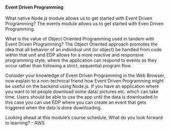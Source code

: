 #### Event Driven Programming

What native Node.js module allows us to get started with Event Driven Programming?
The events module allows us to get started with Even Driven Programming.

What is the value of Object Oriented Programming used in tandem with Event Driven Programming?
The Object Oriented approach promotes the idea that all behavior of an individual unit (or object) be handled from code within that unit and EDP allows 
for a more reactive and responsive programming style, where the application can respond to events as they occur rather than 
following a strict, sequential program flow.


Consider your knowledge of Event Driven Programming in the Web Browser, now explain to a non-technical friend how Event Driven Programming might be useful on the backend using Node.js.
If you have an application where you want to let people download some data/ pictures etc. which can take time. Users should be able to use the app until the
data is downloaded.In this case you can use EDP where you can create an event that gets triggered when the data is done downloading.

Looking ahead at this module’s course schedule, What do you look forward to learning? - AWS
